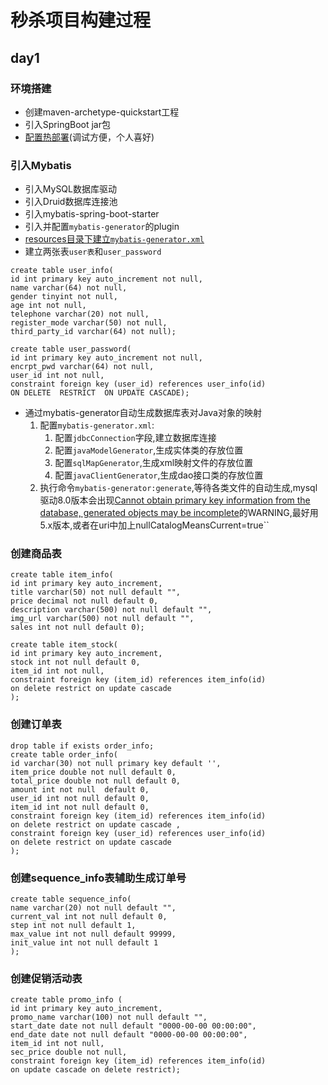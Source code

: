 # 秒杀项目构建过程

## day1
### 环境搭建
- 创建maven-archetype-quickstart工程
- 引入SpringBoot jar包
- [配置热部署](https://blog.csdn.net/qq_42685050/article/details/81588584)(调试方便，个人喜好)

### 引入Mybatis
- 引入MySQL数据库驱动
- 引入Druid数据库连接池
- 引入mybatis-spring-boot-starter
- 引入并配置```mybatis-generator```的plugin   
- [resources目录下建立```mybatis-generator.xml```](http://mybatis.org/generator/configreference/xmlconfig.html)
- 建立两张表```user表```和```user_password```
```mysql
create table user_info(
id int primary key auto_increment not null,
name varchar(64) not null,
gender tinyint not null,
age int not null,
telephone varchar(20) not null,
register_mode varchar(50) not null,
third_party_id varchar(64) not null);
```
```mysql
create table user_password(
id int primary key auto_increment not null,
encrpt_pwd varchar(64) not null,
user_id int not null,
constraint foreign key (user_id) references user_info(id) 
ON DELETE  RESTRICT  ON UPDATE CASCADE);
```
- 通过mybatis-generator自动生成数据库表对Java对象的映射
    1. 配置```mybatis-generator.xml```:
        1) 配置```jdbcConnection```字段,建立数据库连接
        2) 配置```javaModelGenerator```,生成实体类的存放位置
        3) 配置```sqlMapGenerator```,生成xml映射文件的存放位置
        4) 配置```javaClientGenerator```,生成dao接口类的存放位置 
    2. 执行命令```mybatis-generator:generate```,等待各类文件的自动生成,mysql驱动8.0版本会出现[Cannot obtain primary key information from the database, generated objects may be incomplete](http://m.aspku.com/view-326284.html)的WARNING,最好用5.x版本,或者在uri中加上nullCatalogMeansCurrent=true``
    
    

### 创建商品表
```mysql
create table item_info(
id int primary key auto_increment,
title varchar(50) not null default "",
price decimal not null default 0,
description varchar(500) not null default "",
img_url varchar(500) not null default "",
sales int not null default 0);
```     
```mysql
create table item_stock(
id int primary key auto_increment,
stock int not null default 0,
item_id int not null,
constraint foreign key (item_id) references item_info(id)
on delete restrict on update cascade
);
```

### 创建订单表

```mysql
drop table if exists order_info;
create table order_info(
id varchar(30) not null primary key default '',
item_price double not null default 0,
total_price double not null default 0,
amount int not null  default 0,
user_id int not null default 0,
item_id int not null default 0,
constraint foreign key (item_id) references item_info(id)
on delete restrict on update cascade ,
constraint foreign key (user_id) references user_info(id)
on delete restrict on update cascade 
);
```

### 创建sequence_info表辅助生成订单号
```mysql
create table sequence_info(
name varchar(20) not null default "",
current_val int not null default 0,
step int not null default 1,
max_value int not null default 99999,
init_value int not null default 1
);
```

### 创建促销活动表
```mysql
create table promo_info (
id int primary key auto_increment,
promo_name varchar(100) not null default "",
start_date date not null default "0000-00-00 00:00:00",
end_date date not null default "0000-00-00 00:00:00",
item_id int not null,
sec_price double not null,
constraint foreign key (item_id) references item_info(id)
on update cascade on delete restrict);
```